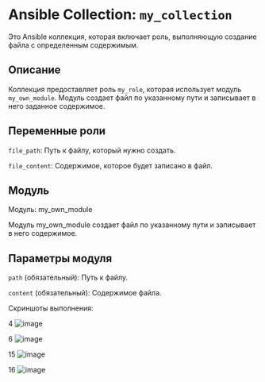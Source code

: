 # Ansible Collection: `my_collection`

Это Ansible коллекция, которая включает роль, выполняющую создание файла с определенным содержимым.

## Описание

Коллекция предоставляет роль `my_role`, которая использует модуль `my_own_module`. Модуль создает файл по указанному пути и записывает в него заданное содержимое.

## Переменные роли

`file_path`: Путь к файлу, который нужно создать.

`file_content`: Содержимое, которое будет записано в файл.

## Модуль

Модуль: my_own_module

Модуль my_own_module создает файл по указанному пути и записывает в него содержимое.

## Параметры модуля

`path` (обязательный): Путь к файлу.

`content` (обязательный): Содержимое файла.


Скриншоты выполнения:

4 ![image](https://github.com/user-attachments/assets/2cb76f3e-4244-4fdb-9a62-6fae9bb4a4bc)

6 ![image](https://github.com/user-attachments/assets/d6324388-b80a-49da-8772-3090fffeac4b)
 
15 ![image](https://github.com/user-attachments/assets/786053f2-7e4a-4308-a762-4e1d48858436)

16 ![image](https://github.com/user-attachments/assets/eb0f1ad4-936a-4f59-93b0-897b9e257bab)
